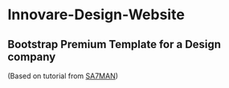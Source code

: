 # Innovare-Design-Website
## Bootstrap Premium Template for a Design company
(Based on tutorial from [SA7MAN](https://www.youtube.com/watch?v=w2zix0oYyE8))

